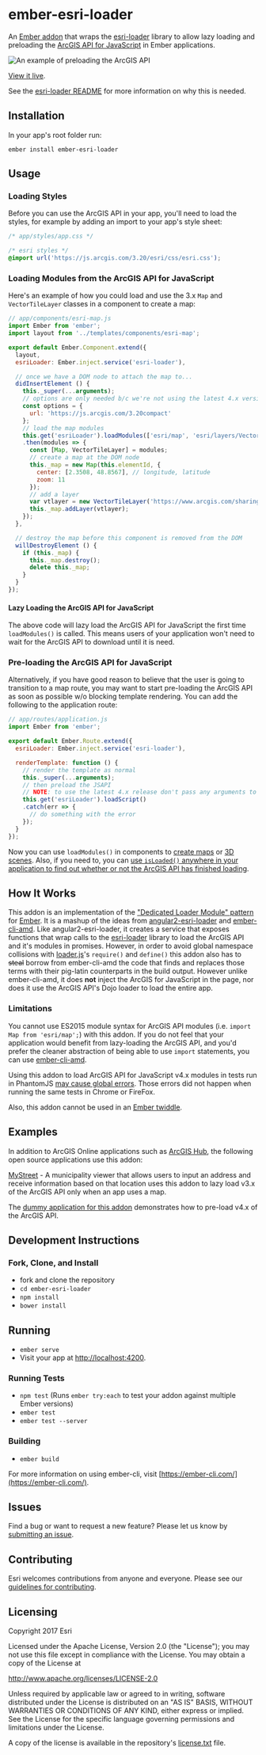 # ember-esri-loader

An [Ember addon](https://ember-cli.com/extending/) that wraps the [esri-loader](https://github.com/Esri/esri-loader) library to allow lazy loading and preloading the [ArcGIS API for JavaScript](https://developers.arcgis.com/javascript/) in Ember applications.

![An example of preloading the ArcGIS API](/preload-jsapi-in-ember.gif)

[View it live](http://ember-esri-loader.surge.sh/).

See the [esri-loader README](https://github.com/Esri/esri-loader#why-is-this-needed) for more information on why this is needed.

## Installation

In your app's root folder run:

```shell
ember install ember-esri-loader
```

## Usage

### Loading Styles

Before you can use the ArcGIS API in your app, you'll need to load the styles, for example by adding an import to your app's style sheet:

```css
/* app/styles/app.css */

/* esri styles */
@import url('https://js.arcgis.com/3.20/esri/css/esri.css');
```

### Loading Modules from the ArcGIS API for JavaScript

Here's an example of how you could load and use the 3.x `Map` and `VectorTileLayer` classes in a component to create a map:

```js
// app/components/esri-map.js
import Ember from 'ember';
import layout from '../templates/components/esri-map';

export default Ember.Component.extend({
  layout,
  esriLoader: Ember.inject.service('esri-loader'),

  // once we have a DOM node to attach the map to...
  didInsertElement () {
    this._super(...arguments);
    // options are only needed b/c we're not using the latest 4.x version of the API
    const options = {
      url: 'https://js.arcgis.com/3.20compact'
    };
    // load the map modules
    this.get('esriLoader').loadModules(['esri/map', 'esri/layers/VectorTileLayer'], options)
    .then(modules => {
      const [Map, VectorTileLayer] = modules;
      // create a map at the DOM node
      this._map = new Map(this.elementId, {
        center: [2.3508, 48.8567], // longitude, latitude
        zoom: 11
      });
      // add a layer
      var vtlayer = new VectorTileLayer('https://www.arcgis.com/sharing/rest/content/items/bf79e422e9454565ae0cbe9553cf6471/resources/styles/root.json');
      this._map.addLayer(vtlayer);
    });
  },

  // destroy the map before this component is removed from the DOM
  willDestroyElement () {
    if (this._map) {
      this._map.destroy();
      delete this._map;
    }
  }
});
```

#### Lazy Loading the ArcGIS API for JavaScript

The above code will lazy load the ArcGIS API for JavaScript the first time `loadModules()` is called. This means users of your application won't need to wait for the ArcGIS API to download until it is need.

### Pre-loading the ArcGIS API for JavaScript

Alternatively, if you have good reason to believe that the user is going to transition to a map route, you may want to start pre-loading the ArcGIS API as soon as possible w/o blocking template rendering. You can add the following to the application route:

```js
// app/routes/application.js
import Ember from 'ember';

export default Ember.Route.extend({
  esriLoader: Ember.inject.service('esri-loader'),

  renderTemplate: function () {
    // render the template as normal
    this._super(...arguments);
    // then preload the JSAPI
    // NOTE: to use the latest 4.x release don't pass any arguments to loadScript()
    this.get('esriLoader').loadScript()
    .catch(err => {
      // do something with the error
    });
  }
});
```

Now you can use `loadModules()` in components to [create maps](https://github.com/Esri/ember-esri-loader/blob/master/tests/dummy/app/components/web-map.js) or [3D scenes](https://github.com/Esri/ember-esri-loader/blob/master/tests/dummy/app/components/scene-view.js). Also, if you need to, you can [use `isLoaded()` anywhere in your application to find out whether or not the ArcGIS API has finished loading](https://github.com/Esri/ember-esri-loader/blob/master/tests/dummy/app/controllers/application.js).

## How It Works

This addon is an implementation of the ["Dedicated Loader Module" pattern](http://tomwayson.com/2016/11/27/using-the-arcgis-api-for-javascript-in-applications-built-with-webpack/) for [Ember](http://emberjs.com/). It is a mashup of the ideas from [angular2-esri-loader](https://github.com/tomwayson/angular2-esri-loader) and [ember-cli-amd](https://github.com/Esri/ember-cli-amd). Like angular2-esri-loader, it creates a service that exposes functions that wrap calls to the [esri-loader](https://github.com/tomwayson/esri-loader) library to load the ArcGIS API and it's modules in promises. However, in order to avoid global namespace collisions with [loader.js](https://github.com/ember-cli/loader.js)'s `require()` and `define()` this addon also has to <del>steal</del> borrow from ember-cli-amd the code that finds and replaces those terms with their pig-latin counterparts in the build output. However unlike ember-cli-amd, it does **not** inject the ArcGIS for JavaScript in the page, nor does it use the ArcGIS API's Dojo loader to load the entire app.

### Limitations

You cannot use ES2015 module syntax for ArcGIS API modules (i.e. `import Map from 'esri/map';`) with this addon. If you do not feel that your application would benefit from lazy-loading
the ArcGIS API, and you'd prefer the cleaner abstraction of being able to use
`import` statements, you can use [ember-cli-amd](https://emberobserver.com/addons/ember-cli-amd).

Using this addon to load ArcGIS API for JavaScript v4.x modules in tests run in PhantomJS [may cause global errors](https://github.com/Esri/ember-esri-loader/pull/28#issue-253837905). Those errors did not happen when running the same tests in Chrome or FireFox.

Also, this addon cannot be used in an [Ember twiddle](https://ember-twiddle.com/).

## Examples

In addition to ArcGIS Online applications such as [ArcGIS Hub](https://hub.arcgis.com/), the following open source applications use this addon:

[MyStreet](https://github.com/Esri/MyStreet) - A municipality viewer that allows users to input an address and receive information based on that location uses this addon to lazy load v3.x of the ArcGIS API only when an app uses a map.

The [dummy application for this addon](http://ember-esri-loader.surge.sh/) demonstrates how to pre-load v4.x of the ArcGIS API.

## Development Instructions

### Fork, Clone, and Install

* fork and clone the repository
* `cd ember-esri-loader`
* `npm install`
* `bower install`

## Running

* `ember serve`
* Visit your app at [http://localhost:4200](http://localhost:4200).

### Running Tests

* `npm test` (Runs `ember try:each` to test your addon against multiple Ember versions)
* `ember test`
* `ember test --server`

### Building

* `ember build`

For more information on using ember-cli, visit [https://ember-cli.com/](https://ember-cli.com/).

## Issues

Find a bug or want to request a new feature?  Please let us know by [submitting an issue](https://github.com/Esri/ember-esri-loader/issues/).

## Contributing

Esri welcomes contributions from anyone and everyone. Please see our [guidelines for contributing](https://github.com/esri/contributing).

## Licensing
Copyright 2017 Esri

Licensed under the Apache License, Version 2.0 (the "License");
you may not use this file except in compliance with the License.
You may obtain a copy of the License at

   http://www.apache.org/licenses/LICENSE-2.0

Unless required by applicable law or agreed to in writing, software
distributed under the License is distributed on an "AS IS" BASIS,
WITHOUT WARRANTIES OR CONDITIONS OF ANY KIND, either express or implied.
See the License for the specific language governing permissions and
limitations under the License.

A copy of the license is available in the repository's [license.txt]( ./license.txt) file.
